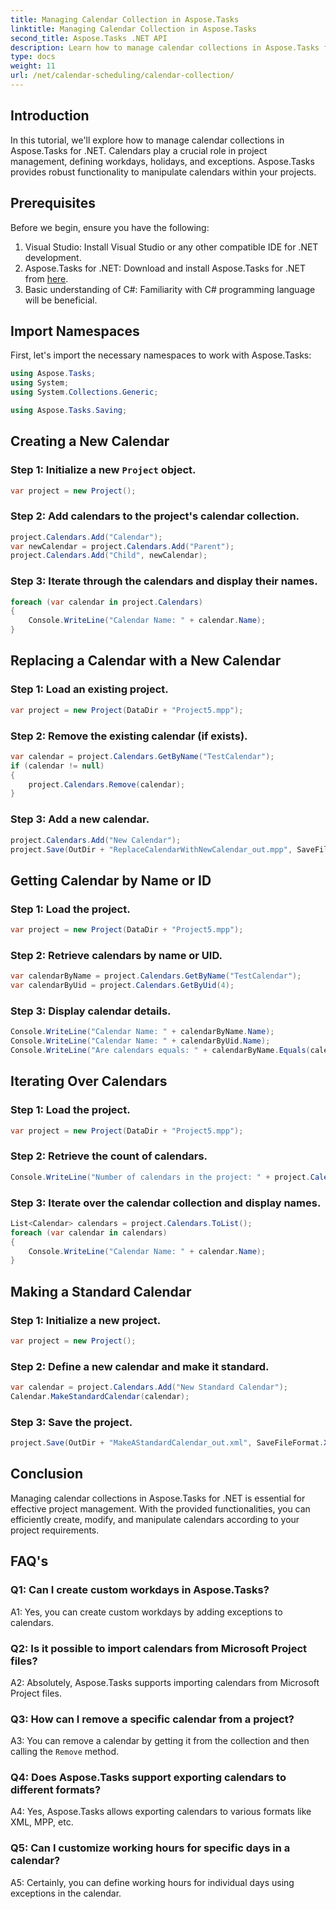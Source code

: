 ```yaml
---
title: Managing Calendar Collection in Aspose.Tasks
linktitle: Managing Calendar Collection in Aspose.Tasks
second_title: Aspose.Tasks .NET API
description: Learn how to manage calendar collections in Aspose.Tasks for .NET efficiently. Create, modify, and manipulate calendars with ease.
type: docs
weight: 11
url: /net/calendar-scheduling/calendar-collection/
---
```

## Introduction

In this tutorial, we'll explore how to manage calendar collections in Aspose.Tasks for .NET. Calendars play a crucial role in project management, defining workdays, holidays, and exceptions. Aspose.Tasks provides robust functionality to manipulate calendars within your projects.

## Prerequisites

Before we begin, ensure you have the following:

1. Visual Studio: Install Visual Studio or any other compatible IDE for .NET development.
2. Aspose.Tasks for .NET: Download and install Aspose.Tasks for .NET from [here](https://releases.aspose.com/tasks/net/).
3. Basic understanding of C#: Familiarity with C# programming language will be beneficial.

## Import Namespaces

First, let's import the necessary namespaces to work with Aspose.Tasks:

```csharp
using Aspose.Tasks;
using System;
using System.Collections.Generic;

using Aspose.Tasks.Saving;

```

## Creating a New Calendar

### Step 1: Initialize a new `Project` object.
```csharp
var project = new Project();
```

### Step 2: Add calendars to the project's calendar collection.
```csharp
project.Calendars.Add("Calendar");
var newCalendar = project.Calendars.Add("Parent");
project.Calendars.Add("Child", newCalendar);
```

### Step 3: Iterate through the calendars and display their names.
```csharp
foreach (var calendar in project.Calendars)
{
    Console.WriteLine("Calendar Name: " + calendar.Name);
}
```

## Replacing a Calendar with a New Calendar

### Step 1: Load an existing project.
```csharp
var project = new Project(DataDir + "Project5.mpp");
```

### Step 2: Remove the existing calendar (if exists).
```csharp
var calendar = project.Calendars.GetByName("TestCalendar");
if (calendar != null)
{
    project.Calendars.Remove(calendar);
}
```

### Step 3: Add a new calendar.
```csharp
project.Calendars.Add("New Calendar");
project.Save(OutDir + "ReplaceCalendarWithNewCalendar_out.mpp", SaveFileFormat.Mpp);
```

## Getting Calendar by Name or ID

### Step 1: Load the project.
```csharp
var project = new Project(DataDir + "Project5.mpp");
```

### Step 2: Retrieve calendars by name or UID.
```csharp
var calendarByName = project.Calendars.GetByName("TestCalendar");
var calendarByUid = project.Calendars.GetByUid(4);
```

### Step 3: Display calendar details.
```csharp
Console.WriteLine("Calendar Name: " + calendarByName.Name);
Console.WriteLine("Calendar Name: " + calendarByUid.Name);
Console.WriteLine("Are calendars equals: " + calendarByName.Equals(calendarByUid));
```

## Iterating Over Calendars

### Step 1: Load the project.
```csharp
var project = new Project(DataDir + "Project5.mpp");
```

### Step 2: Retrieve the count of calendars.
```csharp
Console.WriteLine("Number of calendars in the project: " + project.Calendars.Count);
```

### Step 3: Iterate over the calendar collection and display names.
```csharp
List<Calendar> calendars = project.Calendars.ToList();
foreach (var calendar in calendars)
{
    Console.WriteLine("Calendar Name: " + calendar.Name);
}
```

## Making a Standard Calendar

### Step 1: Initialize a new project.
```csharp
var project = new Project();
```

### Step 2: Define a new calendar and make it standard.
```csharp
var calendar = project.Calendars.Add("New Standard Calendar");
Calendar.MakeStandardCalendar(calendar);
```

### Step 3: Save the project.
```csharp
project.Save(OutDir + "MakeAStandardCalendar_out.xml", SaveFileFormat.Xml);
```

## Conclusion

Managing calendar collections in Aspose.Tasks for .NET is essential for effective project management. With the provided functionalities, you can efficiently create, modify, and manipulate calendars according to your project requirements.

## FAQ's

### Q1: Can I create custom workdays in Aspose.Tasks?

A1: Yes, you can create custom workdays by adding exceptions to calendars.

### Q2: Is it possible to import calendars from Microsoft Project files?

A2: Absolutely, Aspose.Tasks supports importing calendars from Microsoft Project files.

### Q3: How can I remove a specific calendar from a project?

A3: You can remove a calendar by getting it from the collection and then calling the `Remove` method.

### Q4: Does Aspose.Tasks support exporting calendars to different formats?

A4: Yes, Aspose.Tasks allows exporting calendars to various formats like XML, MPP, etc.

### Q5: Can I customize working hours for specific days in a calendar?

A5: Certainly, you can define working hours for individual days using exceptions in the calendar.
